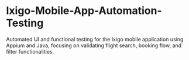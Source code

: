 # Ixigo-Mobile-App-Automation-Testing
Automated UI and functional testing for the Ixigo mobile application using Appium and Java, focusing on validating flight search, booking flow, and filter functionalities.
